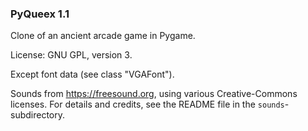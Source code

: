 ### PyQueex 1.1

Clone of an ancient arcade game in Pygame.

License: GNU GPL, version 3.

Except font data (see class "VGAFont").

Sounds from https://freesound.org, using various Creative-Commons licenses.
For details and credits, see the README file in the `sounds`-subdirectory.
